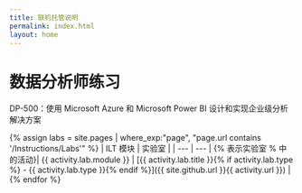 ```yaml
---
title: 联机托管说明
permalink: index.html
layout: home
---
```


# <a name="data-analyst-exercises"></a>数据分析师练习

DP-500：使用 Microsoft Azure 和 Microsoft Power BI 设计和实现企业级分析解决方案

{% assign labs = site.pages | where_exp:"page", "page.url contains '/Instructions/Labs'" %}
| ILT 模块 | 实验室 |
| --- | --- | 
{% 表示实验室 % 中的活动}| {{ activity.lab.module }} | [{{ activity.lab.title }}{% if activity.lab.type %} - {{ activity.lab.type }}{% endif %}]({{ site.github.url }}{{ activity.url }}) |
{% endfor %}

<!--

## Demos

{% assign demos = site.pages | where_exp:"page", "page.url contains '/Instructions/Demos'" %}
| Module | Demo |
| --- | --- | 
{% for activity in demos  %}| {{ activity.demo.module }} | [{{ activity.demo.title }}]({{ site.github.url }}{{ activity.url }}) |
{% endfor %}
 
-->
